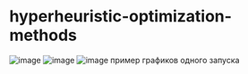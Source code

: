 # hyperheuristic-optimization-methods
![image](https://github.com/user-attachments/assets/c11f8341-3e2d-4c48-92d9-bc1a820f6a08)
![image](https://github.com/user-attachments/assets/5c655d2b-4951-4bf5-a002-ac5d3f5f5b5e)
![image](https://github.com/user-attachments/assets/507b6a03-e84a-4795-8986-e1a792f65eb7)
пример графиков одного запуска 
